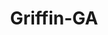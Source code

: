 ---
title: Griffin-GA
slug: griffin-ga
f_state:
- cms/state/georgia.md
f_locations:
- cms/payday-loan/advance-america-1586.md
- cms/payday-loan/bigdaddys-check-cashing-svc-5281.md
- cms/payday-loan/first-america-cash-advance-18190.md
- cms/payday-loan/sams-cashing-inc-26197.md
- cms/payday-loan/sams-check-cashing-store-inc-26200.md
- cms/payday-loan/sams-check-cashing-store-inc-26201.md
- cms/payday-loan/sk-enterprises-inc-26499.md
- cms/payday-loan/sky-check-cashing-inc-26501.md
- cms/payday-loan/wnsj-inc-28825.md
updated-on: '2024-05-30T13:41:28.615Z'
created-on: '2024-05-30T13:41:28.615Z'
published-on: '2024-05-30T13:54:32.469Z'
f_city: Griffin
layout: '[city].html'
tags: city
---